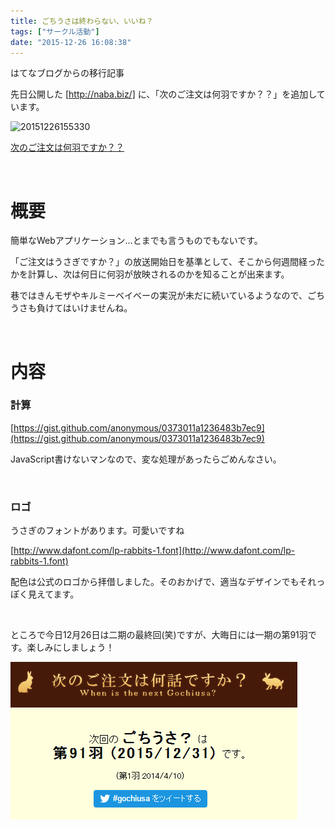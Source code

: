 ```yaml
---
title: ごちうさは終わらない、いいね？
tags: ["サークル活動"]
date: "2015-12-26 16:08:38"
---
```


<div class="alert info">
はてなブログからの移行記事
</div>

先日公開した [http://naba.biz/] に、「次のご注文は何羽ですか？？」を追加しています。

![20151226155330](20151226155330.png)

[次のご注文は何羽ですか？？](http://app.naba.biz/gochiusa/)


<br>

# 概要

簡単なWebアプリケーション…とまでも言うものでもないです。

「ご注文はうさぎですか？」の放送開始日を基準として、そこから何週間経ったかを計算し、次は何日に何羽が放映されるのかを知ることが出来ます。

巷ではきんモザやキルミーベイベーの実況が未だに続いているようなので、ごちうさも負けてはいけませんね。

<br>

# 内容

### 計算

[https://gist.github.com/anonymous/0373011a1236483b7ec9](https://gist.github.com/anonymous/0373011a1236483b7ec9)

JavaScript書けないマンなので、変な処理があったらごめんなさい。

<br>

### ロゴ

うさぎのフォントがあります。可愛いですね

[http://www.dafont.com/lp-rabbits-1.font](http://www.dafont.com/lp-rabbits-1.font)

配色は公式のロゴから拝借しました。そのおかげで、適当なデザインでもそれっぽく見えてます。

<br>

ところで今日12月26日は二期の最終回(笑)ですが、大晦日には一期の第91羽です。楽しみにしましょう！

![20151226155951](20151226155951.png)
